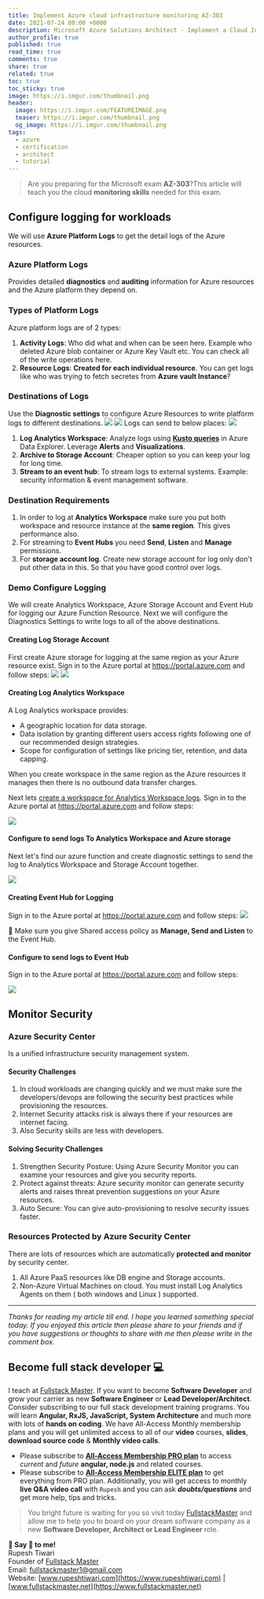 ```yaml
---
title: Implement Azure cloud infrastructure monitoring AZ-303
date: 2021-07-24 00:00 +0000
description: Microsoft Azure Solutions Architect - Implement a Cloud Infrastructure Monitoring Strategy
author_profile: true
published: true
read_time: true
comments: true
share: true
related: true
toc: true
toc_sticky: true
image: https://i.imgur.com/thumbnail.png
header:
  image: https://i.imgur.com/FEATUREIMAGE.png
  teaser: https://i.imgur.com/thumbnail.png
  og_image: https://i.imgur.com/thumbnail.png
tags:
  - azure
  - certification
  - architect
  - tutorial
---
```


> Are you preparing for the Microsoft exam **AZ-303**? ​This article will teach you t​he cloud **monitoring skills** needed for this exam.

## Configure logging for workloads
We will use **Azure Platform Logs** to get the detail logs of the Azure resources. 

### Azure Platform Logs

Provides detailed **diagnostics** and **auditing** information for Azure resources and the Azure platform they depend on.

### Types of Platform Logs

Azure platform logs are of 2 types:

1. **Activity Logs**: Who did what and when can be seen here. Example who deleted Azure blob container or Azure Key Vault etc. You can check all of the write operations here.
2. **Resource Logs**: **Created for each individual resource**. You can get logs like who was trying to fetch secretes from **Azure vault Instance**?

### Destinations of Logs

Use the **Diagnostic settings** to configure Azure Resources to write platform logs to different destinations. ![](https://imgur.com/31ZUgS4.png) ![](https://imgur.com/Bsl9lSA.png)
Logs can send to below places:
![](https://imgur.com/zVHJ9NF.png)
1. **Log Analytics Workspace**: Analyze logs using [**Kusto queries**](https://docs.microsoft.com/en-us/azure/data-explorer/kusto/query/tutorial?pivots=azuredataexplorer) in Azure Data Explorer. Leverage **Alerts** and **Visualizations**.
2. **Archive to Storage Account**: Cheaper option so you can keep your log for long time.
3. **Stream to an event hub**: To stream logs to external systems. Example: security information & event management software. 

### Destination Requirements

1. In order to log at **Analytics Workspace** make sure you put both workspace and resource instance at the **same region**. This gives performance also.
2. For streaming to **Event Hubs** you need **Send**, **Listen** and **Manage** permissions.
3. For **storage account log**. Create new storage account for log only don't put other data in this. So that you have good control over logs.

### Demo Configure Logging
We will create Analytics Workspace, Azure Storage Account and Event Hub for logging our Azure Function Resource. Next we will configure the Diagnostics Settings to write logs to all of the above destinations.

#### Creating Log Storage Account
First create Azure storage for logging at the same region as your Azure resource exist. Sign in to the Azure portal at https://portal.azure.com and follow steps: 
![](https://imgur.com/mjyQ79X.png)
![](https://imgur.com/qnL9pT0.gif)

#### Creating Log Analytics Workspace

A Log Analytics workspace provides:

- A geographic location for data storage.
- Data isolation by granting different users access rights following one of our recommended design strategies.
- Scope for configuration of settings like pricing tier, retention, and data capping.

When you create workspace in the same region as the Azure resources it manages then there is no outbound data transfer charges. 

Next lets [create a workspace for Analytics Workspace logs](https://docs.microsoft.com/en-us/azure/azure-monitor/logs/quick-create-workspace). Sign in to the Azure portal at https://portal.azure.com and follow steps: 

![](https://imgur.com/Uma4T5m.gif)

#### Configure to send logs To Analytics Workspace and Azure storage

Next let's find our azure function and create diagnostic settings to send the log to Analytics Workspace and Storage Account together. 

![](https://imgur.com/gqzGN86.png)


#### Creating Event Hub for Logging

Sign in to the Azure portal at https://portal.azure.com and follow steps: 
![](https://imgur.com/wMdGcUo.gif)

📓 Make sure you give Shared access policy as **Manage, Send and Listen** to the Event Hub. 

#### Configure to send logs to Event Hub

Sign in to the Azure portal at https://portal.azure.com and follow steps:

![](https://imgur.com/DnfeA4b.gif)


## Monitor Security

### Azure Security Center

Is a unified infrastructure security management system. 

#### Security Challenges

1. In cloud workloads are changing quickly and we must make sure the developers/devops are following the security best practices while provisioning the resources. 
2. Internet Security attacks risk is always there if your resources are internet facing. 
3. Also Security skills are less with developers. 


#### Solving Security Challenges 

1. Strengthen Security Posture: Using Azure Security Monitor you can examine your resources and give you security reports.
2. Protect against threats: Azure security monitor can generate security alerts and raises threat prevention suggestions on your Azure resources.
3. Auto Secure: You can give auto-provisioning to resolve security issues faster. 


### Resources Protected by Azure Security Center

There are lots of resources which are automatically **protected and monitor** by security center.

1. All Azure PaaS resources like DB engine and Storage accounts.
2. Non-Azure Virtual Machines on cloud. You must install Log Analytics Agents on them ( both windows and Linux ) supported. 



---
 
*Thanks for reading my article till end. I hope you learned something special today. If you enjoyed this article then please share to your friends and if you have suggestions or thoughts to share with me then please write in the comment box.*

## Become full stack developer 💻

I teach at [Fullstack Master](https://www.fullstackmaster.net). If you want to become **Software Developer** and grow your carrier as new **Software Engineer** or **Lead Developer/Architect**. Consider subscribing to our full stack development training programs. You will learn **Angular, RxJS, JavaScript, System Architecture** and much more with lots of **hands on coding**. We have All-Access Monthly membership plans and you will get unlimited access to all of our **video** courses, **slides**, **download source code** & **Monthly video calls**.

- Please subscribe to **[All-Access Membership PRO plan](https://www.fullstackmaster.net/pro)** to access *current* and *future* **angular, node.js** and related courses.
- Please subscribe to **[All-Access Membership ELITE plan](https://www.fullstackmaster.net/elite)** to get everything from PRO plan. Additionally, you will get access to monthly **live Q&A video call** with `Rupesh` and you can ask ***doubts/questions*** and get more help, tips and tricks.

> You bright future is waiting for you so visit today [FullstackMaster](www.fullstackmaster.net) and allow me to help you to board on your dream software company as a new **Software Developer, Architect or Lead Engineer** role.

**💖 Say 👋 to me!** 
<br>Rupesh Tiwari
<br>Founder of [Fullstack Master](https://www.fullstackmaster.net)
<br>Email: <a href="mailto:fullstackmaster1@gmail.com?subject=Hi">fullstackmaster1@gmail.com</a> 
<br>Website: [www.rupeshtiwari.com](https://www.rupeshtiwari.com) | [www.fullstackmaster.net](https://www.fullstackmaster.net)
